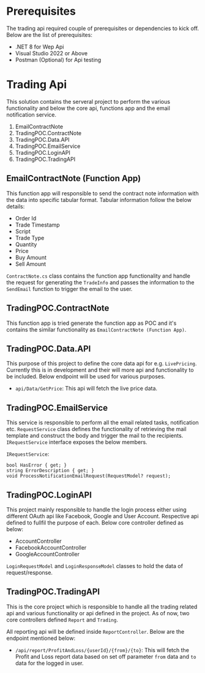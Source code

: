 # Prerequisites

The trading api required couple of prerequisites or dependencies to kick off. Below are the list of prerequisites:

- .NET 8 for Wep Api
- Visual Studio 2022 or Above
- Postman (Optional) for Api testing
  

# Trading Api

This solution contains the serveral project to perform the various functionality and below the core api, functions app and the email notification service. 

1. EmailContractNote
2. TradingPOC.ContractNote
3. TradingPOC.Data.API
4. TradingPOC.EmailService
5. TradingPOC.LoginAPI
6. TradingPOC.TradingAPI

## EmailContractNote (Function App)

This function app will responsible to send the contract note information with the data into specific tabular format. Tabular information follow the below details:

- Order Id
- Trade Timestamp
- Script
- Trade Type
- Quantity
- Price
- Buy Amount
- Sell Amount

`ContractNote.cs` class contains the function app functionality and handle the request for generating the `TradeInfo` and passes the information to the `SendEmail` function to trigger the email to the user.

## TradingPOC.ContractNote

This function app is tried generate the function app as POC and it's contains the similar functionality as `EmailContractNote (Function App)`.

## TradingPOC.Data.API

This purpose of this project to define the core data api for e.g. `LivePricing`. Currently this is in development and their will more api and functionality to be included. Below endpoint will be used for various purposes.

- `api/Data/GetPrice`: This api will fetch the live price data.

## TradingPOC.EmailService

This service is responsible to perform all the email related tasks, notification etc. `RequestService` class defines the functionality of retrieving the mail template and construct the body and trigger the mail to the recipients. `IRequestService` interface exposes the below members.

`IRequestService`:
```
bool HasError { get; }
string ErrorDescription { get; }
void ProcessNotificationEmailRequest(RequestModel? request);
```

## TradingPOC.LoginAPI

This project mainly responsible to handle the login process either using different OAuth api like Facebook, Google and User Account. Respective api defined to fullfil the purpose of each. Below core controller defined as below:

- AccountController
- FacebookAccountController
- GoogleAccountController

`LoginRequestModel` and `LoginResponseModel` classes to hold the data of request/response. 


## TradingPOC.TradingAPI

This is the core project which is responsible to handle all the trading related api and various functionality or api defined in the project. As of now, two core controllers defined `Report` and `Trading`. 

All reporting api will be defined inside `ReportController`. Below are the endpoint mentioned below:

- `/api/report/ProfitAndLoss/{userId}/{from}/{to}`: This will fetch the Profit and Loss report data based on set off parameter `from` data and `to` data for the logged in user.
